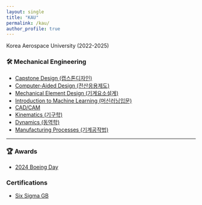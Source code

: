 ```yaml
---
layout: single
title: "KAU"
permalink: /kau/
author_profile: true
---
```


Korea Aerospace University (2022-2025)

### 🛠 Mechanical Engineering 
- [Capstone Design (캡스톤디자인)](/kau/capstone-design/)
- [Computer-Aided Design (전산응용제도)](/kau/cad-project/)
    <!-- ![CATIA Rover Model 1](/assets/images/kau/CATIA_Rover_1.png) -->
- [Mechanical Element Design (기계요소설계)](/kau/mechanical-element-design/)
- [Introduction to Machine Learning (머신러닝입문)](/kau/introduction-to-machine-learning/)
- [CAD/CAM](/kau/cad-cam/)
- [Kinematics (기구학)](/kau/kinematics/)
- [Dynamics (동역학)](/kau/dynamics/)
- [Manufacturing Processes (기계공작법)](/kau/manufacturing-processes/)

--- 

### 🏆 Awards 
- [2024 Boeing Day](/kau/2024-boeing)

### Certifications 
- [Six Sigma GB](/cert/six-sigma-gb)